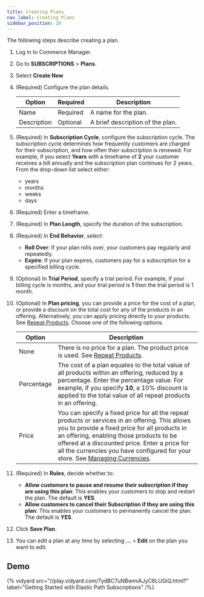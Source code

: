 ```yaml
---
title: Creating Plans
nav_label: Creating Plans
sidebar_position: 20
---
```


The following steps describe creating a plan.

1. Log in to Commerce Manager.
2. Go to **SUBSCRIPTIONS** > **Plans**.
3. Select **Create New**
4. (Required) Configure the plan details.

    | Option      | Required | Description                      |
    |-------------|----------|----------------------------------|
    | Name        | Required | A name for the plan.             |
    | Description | Optional | A brief description of the plan. |

5. (Required) In **Subscription Cycle**, configure the subscription cycle. The subscription cycle determines how frequently customers are charged for their subscription, and how often their subscription is renewed. For example, if you select **Years** with a timeframe of **2** your customer receives a bill annually and the subscription plan continues for 2 years. From the drop-down list select either:

    - years
    - months
    - weeks
    - days

6. (Required) Enter a timeframe.
7. (Required) In **Plan Length**, specify the duration of the subscription.
8. (Required) In **End Behavior**, select:

   - **Roll Over**: If your plan rolls over, your customers pay regularly and repeatedly.
   - **Expire**: If your plan expires, customers pay for a subscription for a specified billing cycle.

9. (Optional) In **Trial Period**, specify a trial period. For example, if your billing cycle is months, and your trial period is **1** then the trial period is 1 month.
10. (Optional) In **Plan pricing**, you can provide a price for the cost of a plan, or provide a discount on the total cost for any of the products in an offering. Alternatively, you can apply pricing directly to your products. See [Repeat Products](/docs/subscriptions/products/managing-products-cm). Choose one of the following options.

     | Option     | Description                                                                                                                                                                                                                                                                                                                                                              |
    |------------|--------------------------------------------------------------------------------------------------------------------------------------------------------------------------------------------------------------------------------------------------------------------------------------------------------------------------------------------------------------------------|
     | None       | There is no price for a plan. The product price is used. See [Repeat Products](/docs/subscriptions/products/managing-products-cm).                                                                                                                                                                                                                                                |
     | Percentage | The cost of a plan equates to the total value of all products within an offering, reduced by a percentage. Enter the percentage value. For example, if you specify **10**, a 10% discount is applied to the total value of all repeat products in an offering.                                                                                                           |
     | Price      | You can specify a fixed price for all the repeat products or services in an offering. This allows you to provide a fixed price for all products in an offering, enabling those products to be offered at a discounted price. Enter a price for all the currencies you have configured for your store. See [Managing Currencies](/docs/pxm/currencies/manage-currencies). | 

11. (Required) In **Rules**, decide whether to:

    - **Allow customers to pause and resume their subscription if they are using this plan**: This enables your customers to stop and restart the plan. The default is **YES**.
    - **Allow customers to cancel their Subscription if they are using this plan**: This enables your customers to permanently cancel the plan. The default is **YES**.
12. Click **Save Plan**.
13. You can edit a plan at any time by selecting **...** > **Edit** on the plan you want to edit.

## Demo

{% vidyard src="//play.vidyard.com/7ydBC7uNBwmiAJyC6LUGiQ.html?" label="Getting Started with Elastic Path Subscriptions" /%}
